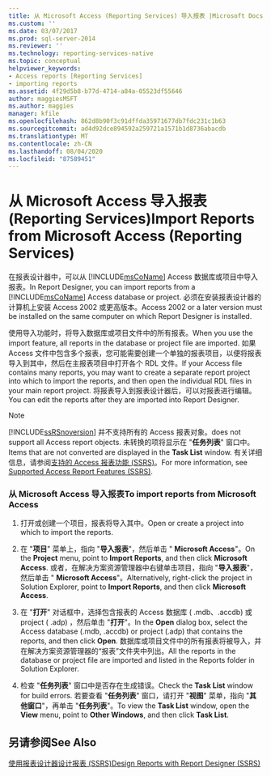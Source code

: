 ```yaml
---
title: 从 Microsoft Access (Reporting Services) 导入报表 |Microsoft Docs
ms.custom: ''
ms.date: 03/07/2017
ms.prod: sql-server-2014
ms.reviewer: ''
ms.technology: reporting-services-native
ms.topic: conceptual
helpviewer_keywords:
- Access reports [Reporting Services]
- importing reports
ms.assetid: 4f29d5b8-b77d-4714-a84a-05523df55646
author: maggiesMSFT
ms.author: maggies
manager: kfile
ms.openlocfilehash: 862d8b90f3c91dffda35971677db7fdc231c1b63
ms.sourcegitcommit: ad4d92dce894592a259721a1571b1d8736abacdb
ms.translationtype: MT
ms.contentlocale: zh-CN
ms.lasthandoff: 08/04/2020
ms.locfileid: "87589451"
---
```

# <a name="import-reports-from-microsoft-access-reporting-services"></a><span data-ttu-id="1f70e-102">从 Microsoft Access 导入报表 (Reporting Services)</span><span class="sxs-lookup"><span data-stu-id="1f70e-102">Import Reports from Microsoft Access (Reporting Services)</span></span>
  <span data-ttu-id="1f70e-103">在报表设计器中，可以从 [!INCLUDE[msCoName](../includes/msconame-md.md)] Access 数据库或项目中导入报表。</span><span class="sxs-lookup"><span data-stu-id="1f70e-103">In Report Designer, you can import reports from a [!INCLUDE[msCoName](../includes/msconame-md.md)] Access database or project.</span></span> <span data-ttu-id="1f70e-104">必须在安装报表设计器的计算机上安装 Access 2002 或更高版本。</span><span class="sxs-lookup"><span data-stu-id="1f70e-104">Access 2002 or a later version must be installed on the same computer on which Report Designer is installed.</span></span>  
  
 <span data-ttu-id="1f70e-105">使用导入功能时，将导入数据库或项目文件中的所有报表。</span><span class="sxs-lookup"><span data-stu-id="1f70e-105">When you use the import feature, all reports in the database or project file are imported.</span></span> <span data-ttu-id="1f70e-106">如果 Access 文件中包含多个报表，您可能需要创建一个单独的报表项目，以便将报表导入到其中，然后在主报表项目中打开各个 RDL 文件。</span><span class="sxs-lookup"><span data-stu-id="1f70e-106">If your Access file contains many reports, you may want to create a separate report project into which to import the reports, and then open the individual RDL files in your main report project.</span></span> <span data-ttu-id="1f70e-107">将报表导入到报表设计器后，可以对报表进行编辑。</span><span class="sxs-lookup"><span data-stu-id="1f70e-107">You can edit the reports after they are imported into Report Designer.</span></span>  
  
> [!NOTE]  
>  [!INCLUDE[ssRSnoversion](../includes/ssrsnoversion-md.md)] <span data-ttu-id="1f70e-108">并不支持所有的 Access 报表对象。</span><span class="sxs-lookup"><span data-stu-id="1f70e-108">does not support all Access report objects.</span></span> <span data-ttu-id="1f70e-109">未转换的项将显示在 "**任务列表**" 窗口中。</span><span class="sxs-lookup"><span data-stu-id="1f70e-109">Items that are not converted are displayed in the **Task List** window.</span></span> <span data-ttu-id="1f70e-110">有关详细信息，请参阅[支持的 Access 报表功能 &#40;SSRS&#41;](../../2014/reporting-services/supported-access-report-features-ssrs.md)。</span><span class="sxs-lookup"><span data-stu-id="1f70e-110">For more information, see [Supported Access Report Features &#40;SSRS&#41;](../../2014/reporting-services/supported-access-report-features-ssrs.md).</span></span>  
  
### <a name="to-import-reports-from-microsoft-access"></a><span data-ttu-id="1f70e-111">从 Microsoft Access 导入报表</span><span class="sxs-lookup"><span data-stu-id="1f70e-111">To import reports from Microsoft Access</span></span>  
  
1.  <span data-ttu-id="1f70e-112">打开或创建一个项目，报表将导入其中。</span><span class="sxs-lookup"><span data-stu-id="1f70e-112">Open or create a project into which to import the reports.</span></span>  
  
2.  <span data-ttu-id="1f70e-113">在 "**项目**" 菜单上，指向 "**导入报表**"，然后单击 " **Microsoft Access**"。</span><span class="sxs-lookup"><span data-stu-id="1f70e-113">On the **Project** menu, point to **Import Reports**, and then click **Microsoft Access**.</span></span> <span data-ttu-id="1f70e-114">或者，在解决方案资源管理器中右键单击项目，指向 "**导入报表**"，然后单击 " **Microsoft Access**"。</span><span class="sxs-lookup"><span data-stu-id="1f70e-114">Alternatively, right-click the project in Solution Explorer, point to **Import Reports**, and then click **Microsoft Access**.</span></span>  
  
3.  <span data-ttu-id="1f70e-115">在 "**打开**" 对话框中，选择包含报表的 Access 数据库 ( .mdb、.accdb) 或 project ( .adp) ，然后单击 "**打开**"。</span><span class="sxs-lookup"><span data-stu-id="1f70e-115">In the **Open** dialog box, select the Access database (.mdb, .accdb) or project (.adp) that contains the reports, and then click **Open**.</span></span> <span data-ttu-id="1f70e-116">数据库或项目文件中的所有报表将被导入，并在解决方案资源管理器的“报表”文件夹中列出。</span><span class="sxs-lookup"><span data-stu-id="1f70e-116">All the reports in the database or project file are imported and listed in the Reports folder in Solution Explorer.</span></span>  
  
4.  <span data-ttu-id="1f70e-117">检查 "**任务列表**" 窗口中是否存在生成错误。</span><span class="sxs-lookup"><span data-stu-id="1f70e-117">Check the **Task List** window for build errors.</span></span> <span data-ttu-id="1f70e-118">若要查看 "**任务列表**" 窗口，请打开 "**视图**" 菜单，指向 "**其他窗口**"，再单击 "**任务列表**"。</span><span class="sxs-lookup"><span data-stu-id="1f70e-118">To view the **Task List** window, open the **View** menu, point to **Other Windows**, and then click **Task List**.</span></span>  
  
## <a name="see-also"></a><span data-ttu-id="1f70e-119">另请参阅</span><span class="sxs-lookup"><span data-stu-id="1f70e-119">See Also</span></span>  
 [<span data-ttu-id="1f70e-120">使用报表设计器设计报表 (SSRS)</span><span class="sxs-lookup"><span data-stu-id="1f70e-120">Design Reports with Report Designer &#40;SSRS&#41;</span></span>](tools/design-reporting-services-paginated-reports-with-report-designer-ssrs.md)  
  
  

